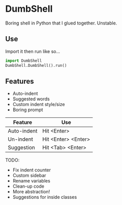 # DumbShell
Boring shell in Python that I glued together. Unstable.

## Use
Import it then run like so...
```py
import DumbShell
DumbShell.DumbShell().run()
```

## Features
* Auto-indent
* Suggested words
* Custom indent style/size
* Boring prompt

| Feature     | Use                     |
|-------------|-------------------------|
| Auto-indent | Hit \<Enter\>           |
| Un-indent   | Hit \<Enter\> \<Enter\> |
| Suggestion  | Hit \<Tab\> \<Enter\>   |
  
TODO:
  * Fix indent counter
  * Custom sidebar
  * Rename variables
  * Clean-up code
  * More abstraction!
  * Suggestions for inside classes
